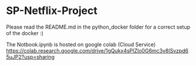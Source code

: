 # SP-Netflix-Project

Please read the README.md in the python_docker folder for a correct setup of the docker :)

The Notbook.ipynb is hosted on google colab (Cloud Service)
https://colab.research.google.com/drive/1gQukx4sPIZlo0G6mc3v8lSvzpd65uJP2?usp=sharing
